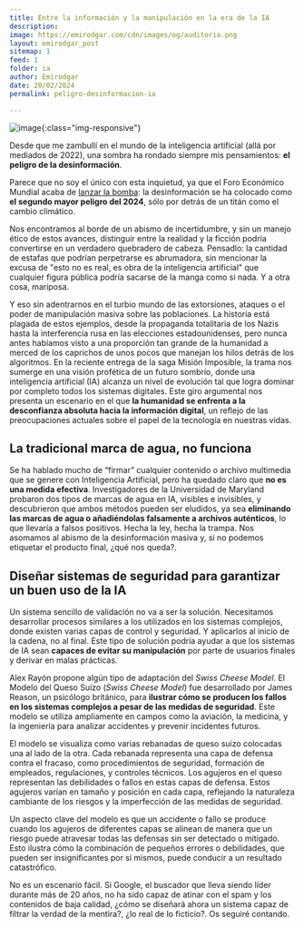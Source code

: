 ```yaml
---
title: Entre la información y la manipulación en la era de la IA
description: 
image: https://emirodgar.com/cdn/images/og/auditoria.png
layout: emirodgar_post
sitemap: 1
feed: 1
folder: ia
author: Emirodgar
date: 20/02/2024
permalink: peligro-desinformacion-ia

---
```

![image](https://github.com/Emirodgar/w-emirodgar-com/assets/4302127/7b6354c1-8d53-4728-a11c-69cbac240e19){:class="img-responsive"}

Desde que me zambullí en el mundo de la inteligencia artificial (allá por mediados de 2022), una sombra ha rondado siempre mis pensamientos: **el peligro de la desinformación**.

Parece que no soy el único con esta inquietud, ya que el Foro Económico Mundial acaba de [lanzar la bomba](https://www.weforum.org/publications/global-risks-report-2024/in-full/global-risks-2024-at-a-turning-point/): la desinformación se ha colocado como **el segundo mayor peligro del 2024**, sólo por detrás de un titán como el cambio climático.

Nos encontramos al borde de un abismo de incertidumbre, y sin un manejo ético de estos avances, distinguir entre la realidad y la ficción podría convertirse en un verdadero quebradero de cabeza. Pensadlo: la cantidad de estafas que podrían perpetrarse es abrumadora, sin mencionar la excusa de "esto no es real, es obra de la inteligencia artificial" que cualquier figura pública podría sacarse de la manga como si nada. Y a otra cosa, mariposa.

Y eso sin adentrarnos en el turbio mundo de las extorsiones, ataques o el poder de manipulación masiva sobre las poblaciones. La historia está plagada de estos ejemplos, desde la propaganda totalitaria de los Nazis hasta la interferencia rusa en las elecciones estadounidenses, pero nunca antes habíamos visto a una proporción tan grande de la humanidad a merced de los caprichos de unos pocos que manejan los hilos detrás de los algoritmos.
En la reciente entrega de la saga Misión Imposible, la trama nos sumerge en una visión profética de un futuro sombrío, donde una inteligencia artificial (IA) alcanza un nivel de evolución tal que logra dominar por completo todos los sistemas digitales. Este giro argumental nos presenta un escenario en el que **la humanidad se enfrenta a la desconfianza absoluta hacia la información digital**, un reflejo de las preocupaciones actuales sobre el papel de la tecnología en nuestras vidas.

## La tradicional marca de agua, no funciona

Se ha hablado mucho de “firmar” cualquier contenido o archivo multimedia que se genere con Inteligencia Artificial, pero ha quedado claro que **no es una medida efectiva**. 
Investigadores de la Universidad de Maryland probaron dos tipos de marcas de agua en IA, visibles e invisibles, y descubrieron que ambos métodos pueden ser eludidos, ya sea **eliminando las marcas de agua o añadiéndolas falsamente a archivos auténticos**, lo que llevaría a falsos positivos. Hecha la ley, hecha la trampa. 
Nos asomamos al abismo de la desinformación masiva y, si no podemos etiquetar el producto final, ¿qué nos queda?.  


## Diseñar sistemas de seguridad para garantizar un buen uso de la IA

Un sistema sencillo de validación no va a ser la solución. Necesitamos desarrollar procesos similares a los utilizados en los sistemas complejos, donde existen varias capas de control y seguridad. Y aplicarlos al inicio de la cadena, no al final.
Este tipo de solución podría ayudar a que los sistemas de IA sean **capaces de evitar su manipulación** por parte de usuarios finales y derivar en malas prácticas.

Alex Rayón propone algún tipo de adaptación del *Swiss Cheese Model*. El Modelo del Queso Suizo (*Swiss Cheese Model*) fue desarrollado por James Reason, un psicólogo británico, para **ilustrar cómo se producen los fallos en los sistemas complejos a pesar de las medidas de seguridad**. Este modelo se utiliza ampliamente en campos como la aviación, la medicina, y la ingeniería para analizar accidentes y prevenir incidentes futuros.

El modelo se visualiza como varias rebanadas de queso suizo colocadas una al lado de la otra. Cada rebanada representa una capa de defensa contra el fracaso, como procedimientos de seguridad, formación de empleados, regulaciones, y controles técnicos. 
Los agujeros en el queso representan las debilidades o fallos en estas capas de defensa. Estos agujeros varían en tamaño y posición en cada capa, reflejando la naturaleza cambiante de los riesgos y la imperfección de las medidas de seguridad.

Un aspecto clave del modelo es que un accidente o fallo se produce cuando los agujeros de diferentes capas se alinean de manera que un riesgo puede atravesar todas las defensas sin ser detectado o mitigado. Esto ilustra cómo la combinación de pequeños errores o debilidades, que pueden ser insignificantes por sí mismos, puede conducir a un resultado catastrófico.

No es un escenario fácil. Si Google, el buscador que lleva siendo líder durante más de 20 años, no ha sido capaz de atinar con el spam y los contenidos de baja calidad, ¿cómo se diseñará ahora un sistema capaz de filtrar la verdad de la mentira?, ¿lo real de lo ficticio?. 
Os seguiré contando.
